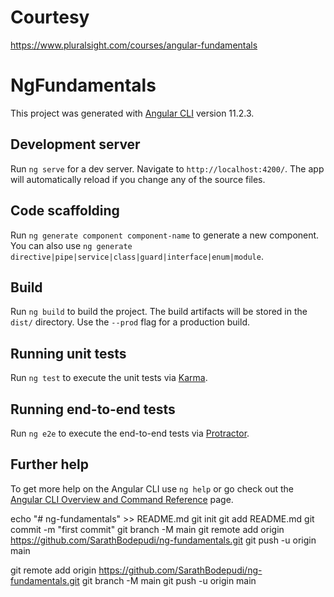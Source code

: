 # Courtesy
https://www.pluralsight.com/courses/angular-fundamentals

# NgFundamentals

This project was generated with [Angular CLI](https://github.com/angular/angular-cli) version 11.2.3.

## Development server

Run `ng serve` for a dev server. Navigate to `http://localhost:4200/`. The app will automatically reload if you change any of the source files.

## Code scaffolding

Run `ng generate component component-name` to generate a new component. You can also use `ng generate directive|pipe|service|class|guard|interface|enum|module`.

## Build

Run `ng build` to build the project. The build artifacts will be stored in the `dist/` directory. Use the `--prod` flag for a production build.

## Running unit tests

Run `ng test` to execute the unit tests via [Karma](https://karma-runner.github.io).

## Running end-to-end tests

Run `ng e2e` to execute the end-to-end tests via [Protractor](http://www.protractortest.org/).

## Further help

To get more help on the Angular CLI use `ng help` or go check out the [Angular CLI Overview and Command Reference](https://angular.io/cli) page.

echo "# ng-fundamentals" >> README.md
git init
git add README.md
git commit -m "first commit"
git branch -M main
git remote add origin https://github.com/SarathBodepudi/ng-fundamentals.git
git push -u origin main


git remote add origin https://github.com/SarathBodepudi/ng-fundamentals.git
git branch -M main
git push -u origin main

